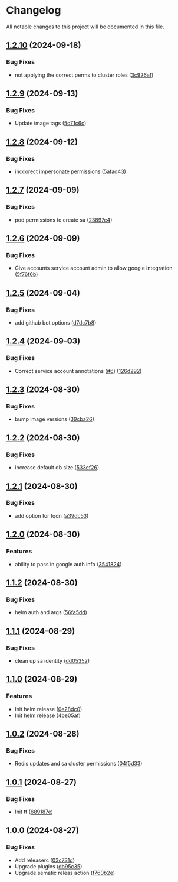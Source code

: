 # Changelog

All notable changes to this project will be documented in this file.

## [1.2.10](https://github.com/sizzldev/terraform-google-ctrlplane/compare/v1.2.9...v1.2.10) (2024-09-18)

### Bug Fixes

* not applying the correct perms to cluster roles ([3c926af](https://github.com/sizzldev/terraform-google-ctrlplane/commit/3c926afddda8efeb67ebc6613488573aa7723ac0))

## [1.2.9](https://github.com/sizzldev/terraform-google-ctrlplane/compare/v1.2.8...v1.2.9) (2024-09-13)

### Bug Fixes

* Update image tags ([5c71c6c](https://github.com/sizzldev/terraform-google-ctrlplane/commit/5c71c6cca3595b3d0f55cafee21fcbf40c3e0048))

## [1.2.8](https://github.com/sizzldev/terraform-google-ctrlplane/compare/v1.2.7...v1.2.8) (2024-09-12)

### Bug Fixes

* inccorect impersonate permissions ([5afad43](https://github.com/sizzldev/terraform-google-ctrlplane/commit/5afad433d3b7e79f295d62317ceda1a657a26d69))

## [1.2.7](https://github.com/sizzldev/terraform-google-ctrlplane/compare/v1.2.6...v1.2.7) (2024-09-09)

### Bug Fixes

* pod permissions to create sa ([23897c4](https://github.com/sizzldev/terraform-google-ctrlplane/commit/23897c4339f7979a1e1ca1b72f34d86565ad1ae9))

## [1.2.6](https://github.com/sizzldev/terraform-google-ctrlplane/compare/v1.2.5...v1.2.6) (2024-09-09)

### Bug Fixes

* Give accounts service account admin to allow google integration ([5f76f6b](https://github.com/sizzldev/terraform-google-ctrlplane/commit/5f76f6be2e024e2c9e7a4c0adcf9e351ec57d4ba))

## [1.2.5](https://github.com/sizzldev/terraform-google-ctrlplane/compare/v1.2.4...v1.2.5) (2024-09-04)

### Bug Fixes

* add github bot options ([d7dc7b8](https://github.com/sizzldev/terraform-google-ctrlplane/commit/d7dc7b87b32aa25fafcb6fad052ee5fedb855a61))

## [1.2.4](https://github.com/sizzldev/terraform-google-ctrlplane/compare/v1.2.3...v1.2.4) (2024-09-03)

### Bug Fixes

* Correct service account annotations ([#6](https://github.com/sizzldev/terraform-google-ctrlplane/issues/6)) ([126d292](https://github.com/sizzldev/terraform-google-ctrlplane/commit/126d292dd82ef72a9689210daef0e3fb2ef1fed9))

## [1.2.3](https://github.com/sizzldev/terraform-google-ctrlplane/compare/v1.2.2...v1.2.3) (2024-08-30)

### Bug Fixes

* bump image versions ([39cba26](https://github.com/sizzldev/terraform-google-ctrlplane/commit/39cba268afcac7ae75390d8be6b7a3c75ba513ae))

## [1.2.2](https://github.com/sizzldev/terraform-google-ctrlplane/compare/v1.2.1...v1.2.2) (2024-08-30)

### Bug Fixes

* increase default db size ([533ef26](https://github.com/sizzldev/terraform-google-ctrlplane/commit/533ef2638666f4d5b9bba55f0b581477f8d44f14))

## [1.2.1](https://github.com/sizzldev/terraform-google-ctrlplane/compare/v1.2.0...v1.2.1) (2024-08-30)

### Bug Fixes

* add option for fqdn ([a39dc53](https://github.com/sizzldev/terraform-google-ctrlplane/commit/a39dc533cb1989cb4d921238a7b345c41206e8f8))

## [1.2.0](https://github.com/sizzldev/terraform-google-ctrlplane/compare/v1.1.2...v1.2.0) (2024-08-30)

### Features

*  ability to pass in google auth info ([3541824](https://github.com/sizzldev/terraform-google-ctrlplane/commit/354182430192d0cee80af69b1570bce3d13ced53))

## [1.1.2](https://github.com/sizzldev/terraform-google-ctrlplane/compare/v1.1.1...v1.1.2) (2024-08-30)

### Bug Fixes

* helm auth and args ([56fa5dd](https://github.com/sizzldev/terraform-google-ctrlplane/commit/56fa5dde5f23de33fa0095b4150aa02307d4f946))

## [1.1.1](https://github.com/sizzldev/terraform-google-ctrlplane/compare/v1.1.0...v1.1.1) (2024-08-29)

### Bug Fixes

* clean up sa identity ([dd05352](https://github.com/sizzldev/terraform-google-ctrlplane/commit/dd05352431e8aeee395cbcecc2141138d3cf4b23))

## [1.1.0](https://github.com/sizzldev/terraform-google-ctrlplane/compare/v1.0.2...v1.1.0) (2024-08-29)

### Features

* Init helm release ([0e28dc0](https://github.com/sizzldev/terraform-google-ctrlplane/commit/0e28dc072b2fd995a9fef76886d154fd921a6894))
* Init helm release ([4be05af](https://github.com/sizzldev/terraform-google-ctrlplane/commit/4be05afc07e160d41074a59f03e8d7f1c7165b4d))

## [1.0.2](https://github.com/sizzldev/terraform-google-ctrlplane/compare/v1.0.1...v1.0.2) (2024-08-28)

### Bug Fixes

* Redis updates and sa cluster permissions ([04f5d33](https://github.com/sizzldev/terraform-google-ctrlplane/commit/04f5d33b49c6db5b829555d04c65e6b854f0a20b))

## [1.0.1](https://github.com/sizzldev/terraform-google-ctrlplane/compare/v1.0.0...v1.0.1) (2024-08-27)

### Bug Fixes

* Init tf ([689187e](https://github.com/sizzldev/terraform-google-ctrlplane/commit/689187e44406eb501adb7da70aa34e39b228823c))

## 1.0.0 (2024-08-27)

### Bug Fixes

* Add releaserc ([03c731d](https://github.com/sizzldev/terraform-google-ctrlplane/commit/03c731db96041d6c78cc2ea904baa5cff40c79a0))
* Upgrade plugins ([db95c35](https://github.com/sizzldev/terraform-google-ctrlplane/commit/db95c3536c4a84da5dac2e38fd4bdab099ffc9a2))
* Upgrade sematic releas action ([f760b2e](https://github.com/sizzldev/terraform-google-ctrlplane/commit/f760b2e56aad0c246296741ec703ddcf72daa690))
